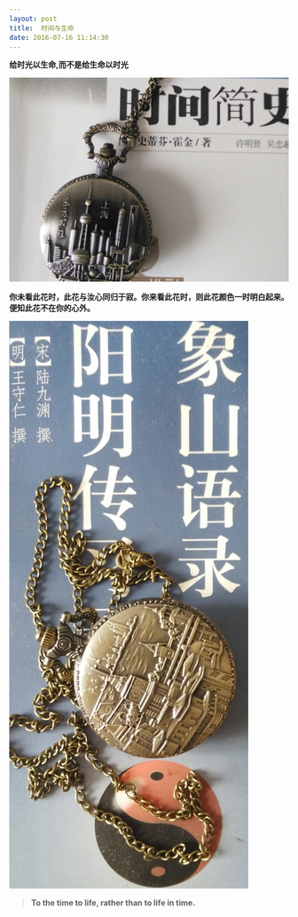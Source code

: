 ```yaml
---
layout: post
title:  时间与生命
date: 2016-07-16 11:14:30
---
```



__给时光以生命,而不是给生命以时光__

![](/assets/first/1.jpg)

__你未看此花时，此花与汝心同归于寂。你来看此花时，则此花颜色一时明白起来。便知此花不在你的心外。__

![](/assets/first/2.jpg)

> **To the time to life, rather than to life in time.** </br>



